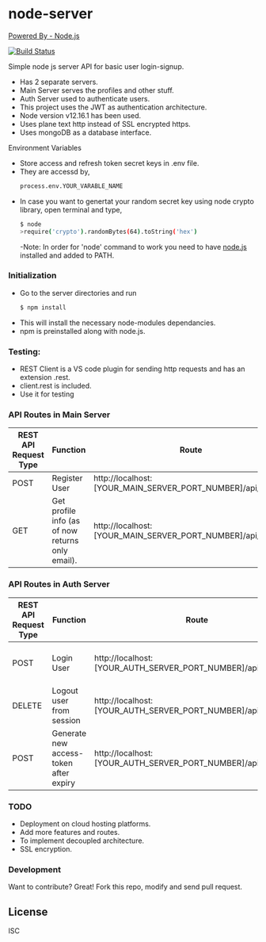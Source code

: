 # node-server

[Powered By - Node.js](https://nodejs.org/en/)

[![Build Status](https://travis-ci.org/joemccann/dillinger.svg?branch=master)](https://travis-ci.org/joemccann/dillinger)

Simple node js server API for basic user login-signup.

  - Has 2 separate servers.
  - Main Server serves the profiles and other stuff.
  - Auth Server used to authenticate users.
  - This project uses the JWT as authentication architecture.
  - Node version v12.16.1 has been used.
  - Uses plane text http instead of SSL encrypted https.
  - Uses mongoDB as a database interface.


Environment Variables
  - Store access and refresh token secret keys in .env file.
  - They are accessd by,
     ```sh
    process.env.YOUR_VARABLE_NAME
    ```
- In case you want to genertat your random secret key using node crypto library, open terminal and type,
     ```sh
    $ node
    >require('crypto').randomBytes(64).toString('hex')
    ```
    -Note: In order for 'node' command to work you need to have [node.js](https://nodejs.org/en/) installed and added to PATH.


### Initialization
- Go to the server directories and run
     ```sh
    $ npm install
    ```
- This will install the necessary node-modules dependancies.
- npm is preinstalled along with node.js.

### Testing:
- REST Client is a VS code plugin for sending http requests and has an extension .rest.
- client.rest is included.
- Use it for testing
    
  





### API Routes in Main Server



| REST API Request Type | Function | Route | Other Requirements |
|-----| ------ | ------ |----- |
|POST| Register User | http://localhost:[YOUR_MAIN_SERVER_PORT_NUMBER]/api/register|-|
|GET| Get profile info (as of now returns only email).| http://localhost:[YOUR_MAIN_SERVER_PORT_NUMBER]/api/profile  | "access-token" as header in API request. |

### API Routes in Auth Server



| REST API Request Type | Function | Route | Other Requirements |
|-----| ------ | ------ | ------ |
|POST| Login User | http://localhost:[YOUR_AUTH_SERVER_PORT_NUMBER]/api/login | valid email & password in body of request
|DELETE| Logout user from session| http://localhost:[YOUR_AUTH_SERVER_PORT_NUMBER]/api/logout | "refresh-token" as header in API request.|
|POST| Generate new access-token after expiry| http://localhost:[YOUR_AUTH_SERVER_PORT_NUMBER]/api/newToken | "refresh-token" as header in API request.|

### TODO
- Deployment on cloud hosting platforms.
- Add more features and routes.
- To implement decoupled architecture.
- SSL encryption.



### Development

Want to contribute? Great!
Fork this repo, modify and send pull request.





License
----

ISC




